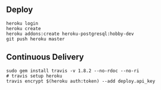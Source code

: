 ## Deploy

```
heroku login
heroku create
heroku addons:create heroku-postgresql:hobby-dev
git push heroku master
```


## Continuous Delivery

```
sudo gem install travis -v 1.8.2 --no-rdoc --no-ri
# travis setup heroku
travis encrypt $(heroku auth:token) --add deploy.api_key
```
